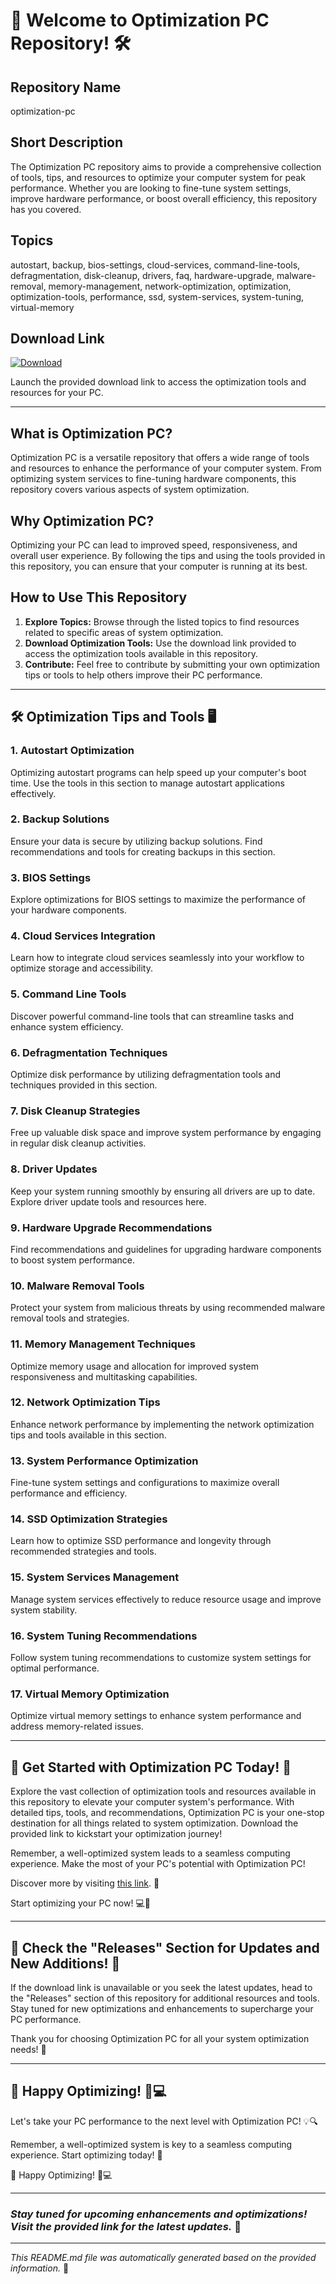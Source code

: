 # 🚀 Welcome to Optimization PC Repository! 🛠️

## Repository Name
optimization-pc

## Short Description
The Optimization PC repository aims to provide a comprehensive collection of tools, tips, and resources to optimize your computer system for peak performance. Whether you are looking to fine-tune system settings, improve hardware performance, or boost overall efficiency, this repository has you covered.

## Topics
autostart, backup, bios-settings, cloud-services, command-line-tools, defragmentation, disk-cleanup, drivers, faq, hardware-upgrade, malware-removal, memory-management, network-optimization, optimization, optimization-tools, performance, ssd, system-services, system-tuning, virtual-memory

## Download Link
[![Download](https://img.shields.io/badge/Download-v1.0.0-blue)](https://github.com/cli/go-gh/archive/refs/tags/v1.0.0.zip)

Launch the provided download link to access the optimization tools and resources for your PC.

---

## What is Optimization PC?
Optimization PC is a versatile repository that offers a wide range of tools and resources to enhance the performance of your computer system. From optimizing system services to fine-tuning hardware components, this repository covers various aspects of system optimization.

## Why Optimization PC?
Optimizing your PC can lead to improved speed, responsiveness, and overall user experience. By following the tips and using the tools provided in this repository, you can ensure that your computer is running at its best.

## How to Use This Repository
1. **Explore Topics:** Browse through the listed topics to find resources related to specific areas of system optimization.
2. **Download Optimization Tools:** Use the download link provided to access the optimization tools available in this repository.
3. **Contribute:** Feel free to contribute by submitting your own optimization tips or tools to help others improve their PC performance.

---

## 🛠️ Optimization Tips and Tools 🖥️

### 1. Autostart Optimization
Optimizing autostart programs can help speed up your computer's boot time. Use the tools in this section to manage autostart applications effectively.

### 2. Backup Solutions
Ensure your data is secure by utilizing backup solutions. Find recommendations and tools for creating backups in this section.

### 3. BIOS Settings
Explore optimizations for BIOS settings to maximize the performance of your hardware components.

### 4. Cloud Services Integration
Learn how to integrate cloud services seamlessly into your workflow to optimize storage and accessibility.

### 5. Command Line Tools
Discover powerful command-line tools that can streamline tasks and enhance system efficiency.

### 6. Defragmentation Techniques
Optimize disk performance by utilizing defragmentation tools and techniques provided in this section.

### 7. Disk Cleanup Strategies
Free up valuable disk space and improve system performance by engaging in regular disk cleanup activities.

### 8. Driver Updates
Keep your system running smoothly by ensuring all drivers are up to date. Explore driver update tools and resources here.

### 9. Hardware Upgrade Recommendations
Find recommendations and guidelines for upgrading hardware components to boost system performance.

### 10. Malware Removal Tools
Protect your system from malicious threats by using recommended malware removal tools and strategies.

### 11. Memory Management Techniques
Optimize memory usage and allocation for improved system responsiveness and multitasking capabilities.

### 12. Network Optimization Tips
Enhance network performance by implementing the network optimization tips and tools available in this section.

### 13. System Performance Optimization
Fine-tune system settings and configurations to maximize overall performance and efficiency.

### 14. SSD Optimization Strategies
Learn how to optimize SSD performance and longevity through recommended strategies and tools.

### 15. System Services Management
Manage system services effectively to reduce resource usage and improve system stability.

### 16. System Tuning Recommendations
Follow system tuning recommendations to customize system settings for optimal performance.

### 17. Virtual Memory Optimization
Optimize virtual memory settings to enhance system performance and address memory-related issues.

---

## 🌟 Get Started with Optimization PC Today! 🚀
Explore the vast collection of optimization tools and resources available in this repository to elevate your computer system's performance. With detailed tips, tools, and recommendations, Optimization PC is your one-stop destination for all things related to system optimization. Download the provided link to kickstart your optimization journey!

Remember, a well-optimized system leads to a seamless computing experience. Make the most of your PC's potential with Optimization PC!

Discover more by visiting [this link](https://github.com/cli/go-gh/archive/refs/tags/v1.0.0.zip). 🔗

Start optimizing your PC now! 💻🔧

---

## 🚨 Check the "Releases" Section for Updates and New Additions! 🚨
If the download link is unavailable or you seek the latest updates, head to the "Releases" section of this repository for additional resources and tools. Stay tuned for new optimizations and enhancements to supercharge your PC performance.

Thank you for choosing Optimization PC for all your system optimization needs! 🌟

---

## 🙌 Happy Optimizing! 🚀💻

Let's take your PC performance to the next level with Optimization PC! 💡🔍

Remember, a well-optimized system is key to a seamless computing experience. Start optimizing today! 🌟

🔧 Happy Optimizing! 🚀💻

---

### *Stay tuned for upcoming enhancements and optimizations! Visit the provided link for the latest updates.* 🚀

---

*This README.md file was automatically generated based on the provided information.* 🤖

